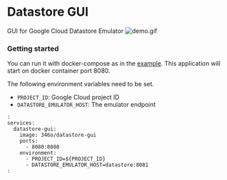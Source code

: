 # Datastore GUI

GUI for Google Cloud Datastore Emulator
![demo.gif](https://user-images.githubusercontent.com/13990981/111747158-55dd2c80-88d2-11eb-8cb5-699045dfad60.gif)

### Getting started

You can run it with docker-compose as in the [example](https://github.com/sanshirookazaki/datastore-gui/blob/master/example/docker-compose.yml).
This application will start on docker container port 8080.

The following environment variables need to be set.

- `PROJECT_ID`: Google Cloud project ID
- `DATASTORE_EMULATOR_HOST`: The emulator endpoint

```
:
services:
  datastore-gui:
    image: 346o/datastore-gui
    ports:
      - 8080:8080
    environment:
      - PROJECT_ID=${PROJECT_ID}
      - DATASTORE_EMULATOR_HOST=datastore:8081
:
```
